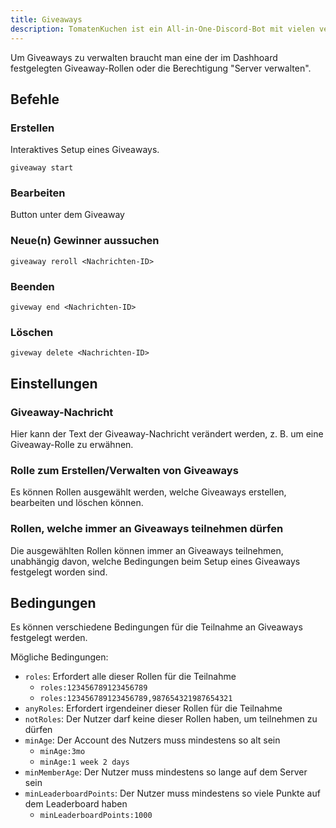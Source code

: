 ```yaml
---
title: Giveaways
description: TomatenKuchen ist ein All-in-One-Discord-Bot mit vielen verschiedenen Funktionen. Erklärt die Funktionen des Giveawayssystems.
---
```


Um Giveaways zu verwalten braucht man eine der im Dashhoard festgelegten Giveaway-Rollen oder die Berechtigung "Server verwalten".

## Befehle

### Erstellen

Interaktives Setup eines Giveaways.

`giveaway start`

### Bearbeiten

Button unter dem Giveaway

### Neue(n) Gewinner aussuchen

`giveaway reroll <Nachrichten-ID>`

### Beenden

`giveway end <Nachrichten-ID>`

### Löschen

`giveway delete <Nachrichten-ID>`

## Einstellungen

### Giveaway-Nachricht
Hier kann der Text der Giveaway-Nachricht verändert werden, z. B. um eine Giveaway-Rolle zu erwähnen.

### Rolle zum Erstellen/Verwalten von Giveaways
Es können Rollen ausgewählt werden, welche Giveaways erstellen, bearbeiten und löschen können.

### Rollen, welche immer an Giveaways teilnehmen dürfen
Die ausgewählten Rollen können immer an Giveaways teilnehmen, unabhängig davon, welche Bedingungen beim Setup eines Giveaways festgelegt worden sind.

## Bedingungen
Es können verschiedene Bedingungen für die Teilnahme an Giveaways festgelegt werden.

Mögliche Bedingungen:
* `roles`: Erfordert alle dieser Rollen für die Teilnahme
	* `roles:123456789123456789`
	* `roles:123456789123456789,987654321987654321`
* `anyRoles`: Erfordert irgendeiner dieser Rollen für die Teilnahme
* `notRoles`: Der Nutzer darf keine dieser Rollen haben, um teilnehmen zu dürfen
* `minAge`: Der Account des Nutzers muss mindestens so alt sein
	* `minAge:3mo`
	* `minAge:1 week 2 days`
* `minMemberAge`: Der Nutzer muss mindestens so lange auf dem Server sein
* `minLeaderboardPoints`: Der Nutzer muss mindestens so viele Punkte auf dem Leaderboard haben
	* `minLeaderboardPoints:1000`
